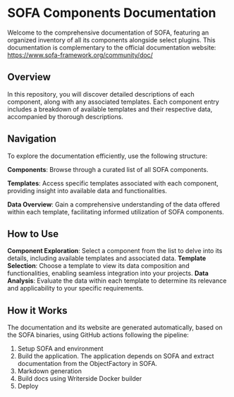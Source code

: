 # SOFA Components Documentation

Welcome to the comprehensive documentation of SOFA, featuring an organized inventory of all its components alongside select plugins.
This documentation is complementary to the official documentation website: https://www.sofa-framework.org/community/doc/

## Overview
In this repository, you will discover detailed descriptions of each component, along with any associated templates. Each component entry includes a breakdown of available templates and their respective data, accompanied by thorough descriptions.

## Navigation
To explore the documentation efficiently, use the following structure:

__Components__: Browse through a curated list of all SOFA components.

__Templates__: Access specific templates associated with each component, providing insight into available data and functionalities.

__Data Overview__: Gain a comprehensive understanding of the data offered within each template, facilitating informed utilization of SOFA components.

## How to Use
__Component Exploration__: Select a component from the list to delve into its details, including available templates and associated data.
__Template Selection__: Choose a template to view its data composition and functionalities, enabling seamless integration into your projects.
__Data Analysis__: Evaluate the data within each template to determine its relevance and applicability to your specific requirements.

## How it Works

The documentation and its website are generated automatically, based on the SOFA binaries, using GitHub actions following the pipeline:

1. Setup SOFA and environment
2. Build the application. The application depends on SOFA and extract documentation from the ObjectFactory in SOFA.
3. Markdown generation
4. Build docs using Writerside Docker builder
5. Deploy
